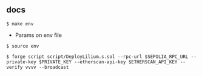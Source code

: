 ## docs

```$ make env```

- Params on env file

```$ source env```

```$ forge script script/DeployLilium.s.sol --rpc-url $SEPOLIA_RPC_URL --private-key $PRIVATE_KEY --etherscan-api-key $ETHERSCAN_API_KEY --verify vvvv --broadcast```
